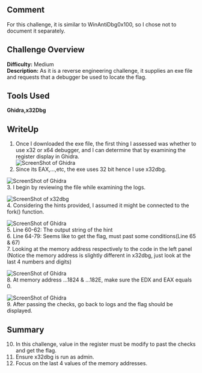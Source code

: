 ## Comment
For this challenge, it is similar to WinAntiDbg0x100, so I chose not to document it separately.

## Challenge Overview
**Difficulty:** Medium  
**Description:** As it is a reverse engineering challenge, it supplies an exe file and requests that a debugger be used to locate the flag.
## Tools Used
**Ghidra,x32Dbg**  
## WriteUp
1. Once I downloaded the exe file, the first thing I assessed was whether to use x32 or x64 debugger, and I can determine that by examining the register display in Ghidra.  
![ScreenShot of Ghidra](https://imgur.com/pA0uWMR.png)  
2. Since its EAX,...,etc, the exe uses 32 bit hence I use x32dbg.  

![ScreenShot of Ghidra](https://imgur.com/q5YqPxQ.png)  
3. I begin by reviewing the file while examining the logs.

![ScreenShot of x32dbg](https://imgur.com/KgNm3a7.png)  
4. Considering the hints provided, I assumed it might be connected to the fork() function.

![ScreenShot of Ghidra](https://imgur.com/w7ZKpHk.png)  
5. Line 60-62: The output string of the hint  
6. Line 64-79: Seems like to get the flag, must past some conditions(Line 65 & 67)  
7. Looking at the memory address respectively to the code in the left panel (Notice the memory address is slightly different in x32dbg, just look at the last 4 numbers and digits)  

![ScreenShot of Ghidra](https://imgur.com/LPVZvg9.png)  
8. At memory address ...1824 & ...182E, make sure the EDX and EAX equals 0.

![ScreenShot of Ghidra](https://imgur.com/wmCPIXR.png)  
9. After passing the checks, go back to logs and the flag should be displayed.

## Summary
10. In this challenge, value in the register must be modify to past the checks and get the flag.
11. Ensure x32dbg is run as admin.
12. Focus on the last 4 values of the memory addresses.


